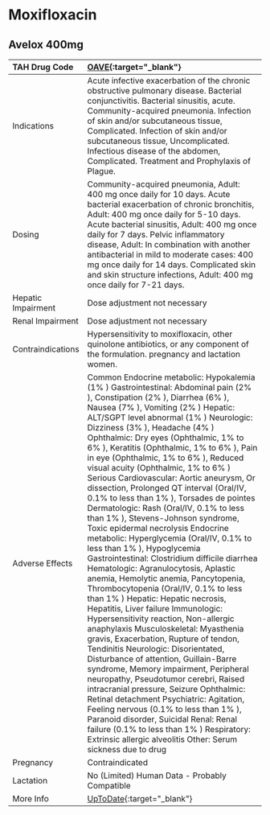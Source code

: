 # Moxifloxacin

## Avelox 400mg

| TAH Drug Code      | [OAVE](https://www.tahsda.org.tw/drugs/hissearch.php?drug_code=OAVE){:target="_blank"}                                                                                                                                                                                                                                                                                                                                                                                                                                                                                                                                                                                                                                                                                                                                                                                                                                                                                                                                                                                                                                                                                                                                                                                                                                                                                                                                                                                                                                                                                        |
|:-------------------|:------------------------------------------------------------------------------------------------------------------------------------------------------------------------------------------------------------------------------------------------------------------------------------------------------------------------------------------------------------------------------------------------------------------------------------------------------------------------------------------------------------------------------------------------------------------------------------------------------------------------------------------------------------------------------------------------------------------------------------------------------------------------------------------------------------------------------------------------------------------------------------------------------------------------------------------------------------------------------------------------------------------------------------------------------------------------------------------------------------------------------------------------------------------------------------------------------------------------------------------------------------------------------------------------------------------------------------------------------------------------------------------------------------------------------------------------------------------------------------------------------------------------------------------------------------------------------|
| Indications        | Acute infective exacerbation of the chronic obstructive pulmonary disease. Bacterial conjunctivitis. Bacterial sinusitis, acute. Community-acquired pneumonia. Infection of skin and/or subcutaneous tissue, Complicated. Infection of skin and/or subcutaneous tissue, Uncomplicated. Infectious disease of the abdomen, Complicated. Treatment and Prophylaxis of Plague.                                                                                                                                                                                                                                                                                                                                                                                                                                                                                                                                                                                                                                                                                                                                                                                                                                                                                                                                                                                                                                                                                                                                                                                                   |
| Dosing             | Community-acquired pneumonia, Adult: 400 mg once daily for 10 days. Acute bacterial exacerbation of chronic bronchitis, Adult: 400 mg once daily for 5-10 days. Acute bacterial sinusitis, Adult: 400 mg once daily for 7 days. Pelvic inflammatory disease, Adult: In combination with another antibacterial in mild to moderate cases: 400 mg once daily for 14 days. Complicated skin and skin structure infections, Adult: 400 mg once daily for 7-21 days.                                                                                                                                                                                                                                                                                                                                                                                                                                                                                                                                                                                                                                                                                                                                                                                                                                                                                                                                                                                                                                                                                                               |
| Hepatic Impairment | Dose adjustment not necessary                                                                                                                                                                                                                                                                                                                                                                                                                                                                                                                                                                                                                                                                                                                                                                                                                                                                                                                                                                                                                                                                                                                                                                                                                                                                                                                                                                                                                                                                                                                                                 |
| Renal Impairment   | Dose adjustment not necessary                                                                                                                                                                                                                                                                                                                                                                                                                                                                                                                                                                                                                                                                                                                                                                                                                                                                                                                                                                                                                                                                                                                                                                                                                                                                                                                                                                                                                                                                                                                                                 |
| Contraindications  | Hypersensitivity to moxifloxacin, other quinolone antibiotics, or any component of the formulation. pregnancy and lactation women.                                                                                                                                                                                                                                                                                                                                                                                                                                                                                                                                                                                                                                                                                                                                                                                                                                                                                                                                                                                                                                                                                                                                                                                                                                                                                                                                                                                                                                            |
| Adverse Effects    | Common Endocrine metabolic: Hypokalemia (1% ) Gastrointestinal: Abdominal pain (2% ), Constipation (2% ), Diarrhea (6% ), Nausea (7% ), Vomiting (2% ) Hepatic: ALT/SGPT level abnormal (1% ) Neurologic: Dizziness (3% ), Headache (4% ) Ophthalmic: Dry eyes (Ophthalmic, 1% to 6% ), Keratitis (Ophthalmic, 1% to 6% ), Pain in eye (Ophthalmic, 1% to 6% ), Reduced visual acuity (Ophthalmic, 1% to 6% ) Serious Cardiovascular: Aortic aneurysm, Or dissection, Prolonged QT interval (Oral/IV, 0.1% to less than 1% ), Torsades de pointes Dermatologic: Rash (Oral/IV, 0.1% to less than 1% ), Stevens-Johnson syndrome, Toxic epidermal necrolysis Endocrine metabolic: Hyperglycemia (Oral/IV, 0.1% to less than 1% ), Hypoglycemia Gastrointestinal: Clostridium difficile diarrhea Hematologic: Agranulocytosis, Aplastic anemia, Hemolytic anemia, Pancytopenia, Thrombocytopenia (Oral/IV, 0.1% to less than 1% ) Hepatic: Hepatic necrosis, Hepatitis, Liver failure Immunologic: Hypersensitivity reaction, Non-allergic anaphylaxis Musculoskeletal: Myasthenia gravis, Exacerbation, Rupture of tendon, Tendinitis Neurologic: Disorientated, Disturbance of attention, Guillain-Barre syndrome, Memory impairment, Peripheral neuropathy, Pseudotumor cerebri, Raised intracranial pressure, Seizure Ophthalmic: Retinal detachment Psychiatric: Agitation, Feeling nervous (0.1% to less than 1% ), Paranoid disorder, Suicidal Renal: Renal failure (0.1% to less than 1% ) Respiratory: Extrinsic allergic alveolitis Other: Serum sickness due to drug |
| Pregnancy          | Contraindicated                                                                                                                                                                                                                                                                                                                                                                                                                                                                                                                                                                                                                                                                                                                                                                                                                                                                                                                                                                                                                                                                                                                                                                                                                                                                                                                                                                                                                                                                                                                                                               |
| Lactation          | No (Limited) Human Data - Probably Compatible                                                                                                                                                                                                                                                                                                                                                                                                                                                                                                                                                                                                                                                                                                                                                                                                                                                                                                                                                                                                                                                                                                                                                                                                                                                                                                                                                                                                                                                                                                                                 |
| More Info          | [UpToDate](https://www.uptodate.com/contents/moxifloxacin-drug-information){:target="_blank"}                                                                                                                                                                                                                                                                                                                                                                                                                                                                                                                                                                                                                                                                                                                                                                                                                                                                                                                                                                                                                                                                                                                                                                                                                                                                                                                                                                                                                                                                                 |

